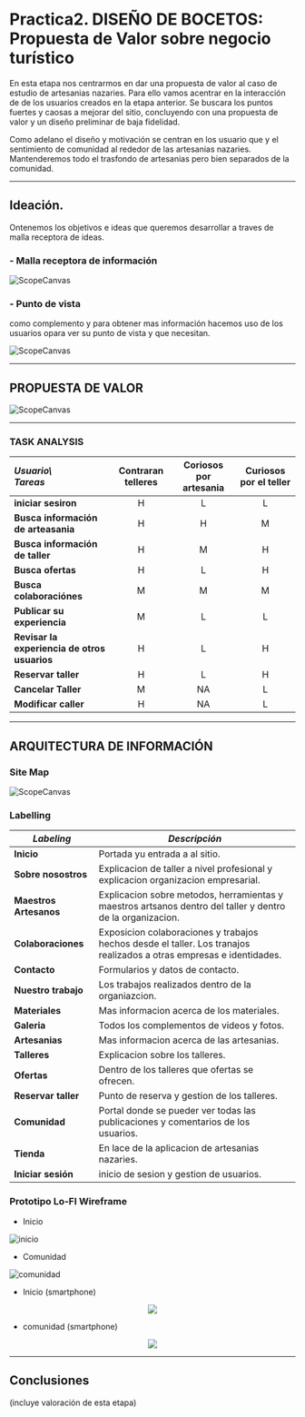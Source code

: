 # Practica2. DISEÑO DE BOCETOS: Propuesta de Valor sobre negocio turístico

En esta etapa nos centrarmos en dar una propuesta de valor al caso de estudio de artesanias nazaries. Para ello vamos acentrar en la interacción de de los usuarios creados en la etapa anterior. Se buscara los puntos fuertes y caosas a mejorar del sitio, concluyendo con una propuesta de valor y un diseño preliminar de baja fidelidad.

Como adelano el diseño y motivación se centran en los usuario que y el sentimiento de comunidad al rededor de las artesanias nazaries. Mantenderemos todo el trasfondo de artesanias pero bien separados de la comunidad.

---

## Ideación. 

Ontenemos los objetivos e ideas que queremos desarrollar a traves de malla receptora de ideas.

### - Malla receptora de información

![ScopeCanvas](./sgv/MallaReceptora.svg)

### - Punto de vista

como complemento y para obtener mas información hacemos uso de los usuarios opara ver su punto de vista y que necesitan.

![ScopeCanvas](./sgv/PointOfView.svg)

---

## PROPUESTA DE VALOR

![ScopeCanvas](./img/Propuesta_de_valor_scope_canvas.png)

---

### TASK ANALYSIS

|     **_Usuario\ <br>Tareas_**    	| **Contraran telleres** 	| **Coriosos por artesania** 	| **Curiosos por el teller** 	|
|:--------------------------------------------	|:----------------------:	|:--------------------------:	|:--------------------------:	|
|              **iniciar sesiron**             	|            H           	|              L             	|              L             	|
|    **Busca información <br>de arteasania**   	|            H           	|              H             	|              M             	|
|      **Busca información <br>de taller**     	|            H           	|              M             	|              H             	|
|               **Busca ofertas**              	|            H           	|              L             	|              H             	|
|         **Busca <br>colaboraciónes**         	|            M           	|              M             	|              M             	|
|          **Publicar su experiencia**         	|            M           	|              L             	|              L             	|
| **Revisar la experiencia de otros usuarios** 	|            H           	|              L             	|              H             	|
|              **Reservar taller**             	|            H           	|              L             	|              H             	|
|              **Cancelar Taller**             	|            M           	|             NA             	|              L             	|
|             **Modificar caller**             	|            H           	|             NA             	|              L             	|


---

## ARQUITECTURA DE INFORMACIÓN

### Site Map
![ScopeCanvas](./img/Site_Map.png)
### Labelling 

| **_Labeling_**         	| **_Descripción_** 	|
|------------------------	|-------------------	|
| **Inicio**             	| Portada yu entrada a al sitio. |
| **Sobre nosostros**    	| Explicacion de taller a nivel profesional y explicacion organizacion empresarial. |
| **Maestros Artesanos** 	| Explicacion sobre metodos, herramientas y maestros artsanos dentro del taller y dentro de la organizacion. |
| **Colaboraciones**     	| Exposicion colaboraciones y trabajos hechos desde el taller. Los tranajos realizados a otras empresas e identidades. |
| **Contacto**           	| Formularios y datos de contacto. |
| **Nuestro trabajo**    	| Los trabajos realizados dentro de la organiazcion.  |
| **Materiales**         	| Mas informacion acerca de los materiales. |
| **Galeria**         	    | Todos los complementos de videos y fotos. |
| **Artesanias**         	| Mas informacion acerca de las artesanias. |
| **Talleres**           	| Explicacion sobre los talleres. |
| **Ofertas**            	| Dentro de los talleres que ofertas se ofrecen. |
| **Reservar taller**    	| Punto de reserva y gestion de los talleres. |
| **Comunidad**          	| Portal donde se pueder ver todas las publicaciones y comentarios de los usuarios. |
| **Tienda**             	| En lace de la aplicacion de artesanias nazaries. |
| **Iniciar sesión**     	| inicio de sesion y gestion de usuarios. |

### Prototipo Lo-FI Wireframe 

- Inicio

![inicio](./sgv/Prototipo_LoFi/Inicio.svg)

- Comunidad

![comunidad](./sgv/Prototipo_LoFi/Comunidad.svg)

- Inicio (smartphone)

<p align="center">
    <img src="./sgv/Prototipo_LoFi/movili-inicio.svg#center">
</p>

- comunidad (smartphone)

<p align="center">
    <img src="./sgv/Prototipo_LoFi/movil-comunidad.svg#center">
</p>

---

## Conclusiones  
(incluye valoración de esta etapa)
